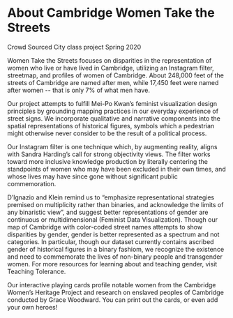 # About Cambridge Women Take the Streets
Crowd Sourced City class project Spring 2020

Women Take the Streets focuses on disparities in the representation of women who live or have lived in Cambridge, utilizing an Instagram filter, streetmap, and profiles of women of Cambridge. About 248,000 feet of the streets of Cambridge are named after men, while 17,450 feet were named after women -- that is only 7% of what men have.

Our project attempts to fulfill Mei-Po Kwan’s feminist visualization design principles by grounding mapping practices in our everyday experience of street signs. We incorporate qualitative and narrative components into the spatial representations of historical figures, symbols which a pedestrian might otherwise never consider to be the result of a political process.

Our Instagram filter is one technique which, by augmenting reality, aligns with Sandra Harding’s call for strong objectivity views. The filter works toward more inclusive knowledge production by literally centering the standpoints of women who may have been excluded in their own times, and whose lives may have since gone without significant public commemoration.

D’Ignazio and Klein remind us to “emphasize representational strategies premised on multiplicity rather than binaries, and acknowledge the limits of any binaristic view”, and suggest better representations of gender are continuous or multidimensional (Feminist Data Visualization). Though our map of Cambridge with color-coded street names attempts to show disparities by gender, gender is better represented as a spectrum and not categories. In particular, though our dataset currently contains ascribed gender of historical figures in a binary fashiom, we recognize the existence and need to commemorate the lives of non-binary people and transgender women. For more resources for learning about and teaching gender, visit Teaching Tolerance.

Our interactive playing cards profile notable women from the Cambridge Women’s Heritage Project and research on enslaved peoples of Cambridge conducted by Grace Woodward. You can print out the cards, or even add your own heroes!

